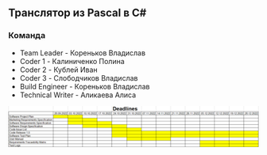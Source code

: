## Транслятор из Pascal в C#

### Команда
 - Team Leader - Кореньков Владислав
 - Coder 1 - Калиниченко Полина
 - Coder 2 - Кублей Иван
 - Coder 3 - Слободчиков Владислав
 - Build Engineer - Кореньков Владислав
 - Technical Writer - Аликаева Алиса

![img.png](project_plan_img.png)